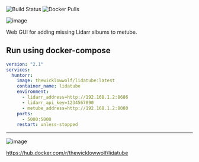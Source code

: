 ![Build Status](https://github.com/TheWicklowWolf/LidaTube/actions/workflows/main.yml/badge.svg)
![Docker Pulls](https://img.shields.io/docker/pulls/thewicklowwolf/lidatube.svg)

<p align="center">

![image](https://github.com/TheWicklowWolf/LidaTube/assets/111055425/69396f7a-af18-42a9-b1ea-0585b488bdec)


</p>

Web GUI for adding missing Lidarr albums to metube.


## Run using docker-compose

```yaml
version: "2.1"
services:
  huntorr:
    image: thewicklowwolf/lidatube:latest
    container_name: lidatube
    environment:
      - lidarr_address=http://192.168.1.2:8686
      - lidarr_api_key=1234567890
      - metube_address=http://192.168.1.2:8080
    ports:
      - 5000:5000
    restart: unless-stopped
```

---

<p align="center">


![image](https://github.com/TheWicklowWolf/LidaTube/assets/111055425/312c56f1-5bd5-429a-a7a6-06106bb01758)


</p>


https://hub.docker.com/r/thewicklowwolf/lidatube
